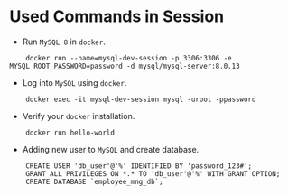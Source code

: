 # Used Commands in Session #

* Run ```MySQL 8``` in ```docker```.

```shell script
    docker run --name=mysql-dev-session -p 3306:3306 -e MYSQL_ROOT_PASSWORD=password -d mysql/mysql-server:8.0.13
```

* Log into ```MySQL``` using ```docker```.

```shell script
    docker exec -it mysql-dev-session mysql -uroot -ppassword
```

* Verify your ```docker``` installation.

```shell script
    docker run hello-world
```

* Adding new user to ```MySQL``` and create database.

```shell script
    CREATE USER 'db_user'@'%' IDENTIFIED BY 'password_123#';
    GRANT ALL PRIVILEGES ON *.* TO 'db_user'@'%' WITH GRANT OPTION;
    CREATE DATABASE `employee_mng_db`;
```